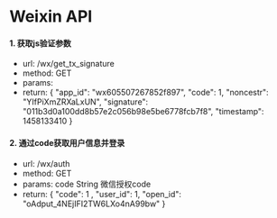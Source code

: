 # Weixin API

#### 1. 获取js验证参数
- url: /wx/get_tx_signature
- method: GET
- params:
- return:
{
  "app_id": "wx605507267852f897",
  "code": 1,
  "noncestr": "YIfPiXmZRXaLxUN",
  "signature": "011b3d0a100dd8b57e2c056b98e5be6778fcb7f8",
  "timestamp": 1458133410
}

#### 2. 通过code获取用户信息并登录
- url: /wx/auth
- method: GET
- params:
        code String 微信授权code
- return:
{
  "code": 1 ,
  "user_id": 1,
  "open_id": "oAdput_4NEjIFI2TW6LXo4nA99bw"
}




